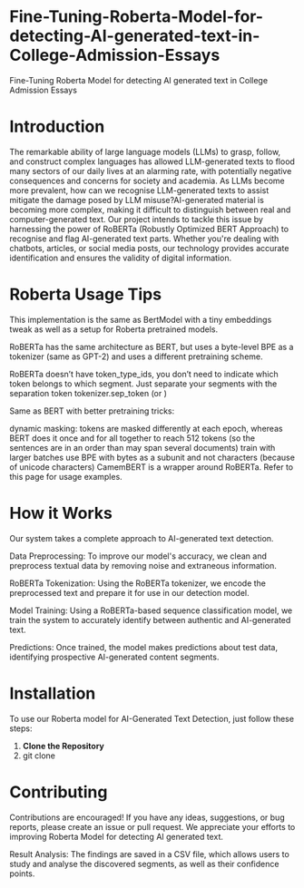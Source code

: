 # Fine-Tuning-Roberta-Model-for-detecting-AI-generated-text-in-College-Admission-Essays
Fine-Tuning Roberta Model for detecting AI generated text in College Admission Essays

# Introduction
The remarkable ability of large language models (LLMs) to grasp, follow, and construct complex languages has allowed LLM-generated texts to flood many sectors of our daily lives at an alarming rate, with potentially negative consequences and concerns for society and academia. As LLMs become more prevalent, how can we recognise LLM-generated texts to assist mitigate the damage posed by LLM misuse?AI-generated material is becoming more complex, making it difficult to distinguish between real and computer-generated text. Our project intends to tackle this issue by harnessing the power of RoBERTa (Robustly Optimized BERT Approach) to recognise and flag AI-generated text parts. Whether you're dealing with chatbots, articles, or social media posts, our technology provides accurate identification and ensures the validity of digital information.

# Roberta Usage Tips
This implementation is the same as BertModel with a tiny embeddings tweak as well as a setup for Roberta pretrained models.

RoBERTa has the same architecture as BERT, but uses a byte-level BPE as a tokenizer (same as GPT-2) and uses a different pretraining scheme.

RoBERTa doesn’t have token_type_ids, you don’t need to indicate which token belongs to which segment. Just separate your segments with the separation token tokenizer.sep_token (or </s>)

Same as BERT with better pretraining tricks:

dynamic masking: tokens are masked differently at each epoch, whereas BERT does it once and for all
together to reach 512 tokens (so the sentences are in an order than may span several documents)
train with larger batches
use BPE with bytes as a subunit and not characters (because of unicode characters)
CamemBERT is a wrapper around RoBERTa. Refer to this page for usage examples.

# How it Works
Our system takes a complete approach to AI-generated text detection.

Data Preprocessing: To improve our model's accuracy, we clean and preprocess textual data by removing noise and extraneous information.

RoBERTa Tokenization: Using the RoBERTa tokenizer, we encode the preprocessed text and prepare it for use in our detection model.

Model Training: Using a RoBERTa-based sequence classification model, we train the system to accurately identify between authentic and AI-generated text.

Predictions: Once trained, the model makes predictions about test data, identifying prospective AI-generated content segments.

# Installation
To use our Roberta model for AI-Generated Text Detection, just follow these steps:
1. **Clone the Repository**
2. git clone 

# Contributing 
Contributions are encouraged! If you have any ideas, suggestions, or bug reports, please create an issue or pull request. We appreciate your efforts to improving Roberta Model for detecting AI generated text.



Result Analysis: The findings are saved in a CSV file, which allows users to study and analyse the discovered segments, as well as their confidence points.

